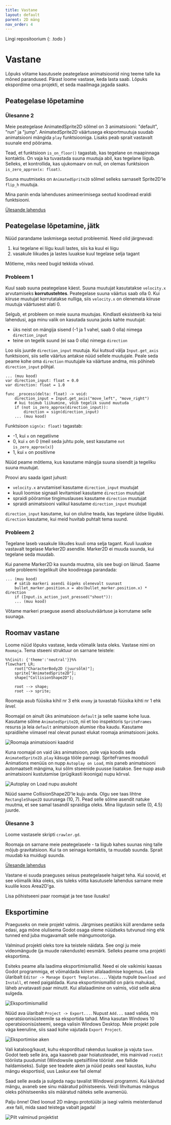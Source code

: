```yaml
---
title: Vastane
layout: default
parent: 2D mäng
nav_order: 4
---
```


Lingi repositoorium
{: .todo }

# Vastane

Lõpuks võtame kasutusele peategelase animatsioonid ning teeme talle ka mõned parandused. Pärast loome vastase, keda lasta saab. Lõpuks ekspordime oma projekti, et seda maailmaga jagada saaks.

## Peategelase lõpetamine

### Ülesanne 2

Meie peategelase AnimatedSprite2D sõlmel on 3 animatsiooni: "default", "run" ja "jump". AnimatedSprite2D väärtusega eksportmuutuja suudab animatsiooni mängida `play` funktsiooniga. Lisaks peab sprait vastavalt suunale end pöörama.

Tead, et funktsioon `is_on_floor()` tagastab, kas tegelane on maapinnaga kontaktis. On vaja ka tuvastada suuna muutuja abil, kas tegelane liigub. Selleks, et kontrollida, kas ujukomaarv on null, on olemas funktsioon `is_zero_approx(x: float)`.

Suuna muutmiseks on `AnimatedSprite2D` sõlmel selleks sarnaselt Sprite2D'le `flip_h` muutuja.

Mina panin enda lahenduses animeerimisega seotud koodiread eraldi funktsiooni.

[Ülesande lahendus](../lahendused/ulesanne-2)

## Peategelase lõpetamine, jätk

Nüüd parandame laskmisega seotud probleemid. Need olid järgnevad:

1.	kui tegelane ei liigu kuuli lastes, siis ka kuul ei liigu
2.	vasakule liikudes ja lastes luuakse kuul tegelase selja tagant

Mõtleme, miks need bugid tekkida võivad.

### Probleem 1

Kuul saab suuna peategelase käest. Suuna muutujat kasutatakse `velocity.x` arvutamiseks **korrutustehtes**. Peategelase suuna väärtus saab olla 0. Kui kiiruse muutujat korrutatakse nulliga, siis `velocity.x` on olenemata kiiruse muutuja väärtusest alati 0.

Selgub, et probleem on meie suuna muutujas. Kindlasti eksisteerib ka teisi lahendusi, aga minu valik on kasutada suuna jaoks kahte muutujat:

-	üks neist on mängija sisend (-1 ja 1 vahel, saab 0 olla) nimega `direction_input`
-	teine on tegelik suund (ei saa 0 olla) nimega `direction`

Loo siis juurde `direction_input` muutuja. Kui kutsud välja `Input.get_axis` funktsiooni, siis selle väärtus antakse nüüd sellele muutujale. Peale seda peame kohe oma `direction` muutujale ka väärtuse andma, mis põhineb `direction_input` põhjal.

```
... (muu kood)
var direction_input: float = 0.0
var direction: float = 1.0

func _process(delta: float) -> void:
	direction_input = Input.get_axis("move_left", "move_right")
	# kui toimub liikumine, võib tegelik suund muutuda
	if (not is_zero_approx(direction_input)):
		direction = sign(direction_input)
	... (muu kood)
```

Funktsioon `sign(x: float)` tagastab:

-	-1, kui `x` on negatiivne
-	0, kui `x` on 0 (meil seda juhtu pole, sest kasutame `not is_zero_approx(x)`)
-	1, kui `x` on positiivne

Nüüd peame mõtlema, kus kasutame mängija suuna sisendit ja tegeliku suuna muutujat.

Proovi aru saada igast juhust:

-	`velocity.x` arvutamisel kasutame `direction_input` muutujat
-	kuuli loomise signaali levitamisel kasutame `direction` muutujat
-	spraidi pööramise tingimuslauses kasutame `direction` muutujat
-	spraidi animatsiooni valikul kasutame `direction_input` muutujat

`direction_input` kasutame, kui on oluline teada, kas tegelane üldse liigubki. `direction` kasutame, kui meid huvitab puhtalt tema suund.

### Probleem 2

Tegelane laseb vasakule liikudes kuuli oma selja tagant. Kuuli luuakse vastavalt tegelase Marker2D asendile. Marker2D ei muuda suunda, kui tegelane seda muudab.

Kui paneme Marker2D ka suunda muutma, siis see bugi on läinud. Saame selle probleemi tegelikult ühe koodireaga parandada:

```gdscript
... (muu kood)
	# sätib markeri asendi õigeks olenevalt suunast
	bullet_marker.position.x = abs(bullet_marker.position.x) * direction
	if (Input.is_action_just_pressed("shoot")):
	... (muu kood)
```

Võtame markeri praeguse asendi absoluutväärtuse ja korrutame selle suunaga.

## Roomav vastane

Loome nüüd lõpuks vastase, keda võimalik lasta oleks. Vastase nimi on `Roomaja`. Tema stseeni struktuur on sarnane teistele:

```mermaid
%%{init: {'theme':'neutral'}}%%
flowchart LR;
	root["CharacterBody2D (juursõlm)"];
	sprite["AnimatedSprite2D"];
	shape["CollisionShape2D"];

	root --> shape;
	root --> sprite;
```

Roomaja asub füüsika kihil nr 3 ehk `enemy` ja tuvastab füüsika kihti nr 1 ehk *level*.

Roomajal on ainult üks animatsioon `default` ja selle saame kohe luua. Kasutame sõlme `AnimatedSprite2D`, nii et loo inspektoris `SpriteFrames` resurss ja leia `default` animatsioon alumise riba kaudu. Kasutame spraidilehe viimasel real olevat punast elukat roomaja animatsiooni jaoks.

![Roomaja animatsiooni kaadrid](./pildid/vastane/roomaja-animatsioon.png)

Kuna roomajal on vaid üks animatsioon, pole vaja koodis seda `AnimatedSprite2D.play` käsuga tööle pannagi. SpriteFrames mooduli Animations menüüs on nupp `Autoplay on Load`, mis paneb animatsiooni automaatselt mängima, kui sõlm stseenide puusse lisatakse. See nupp asub animatsiooni kustutamise (prügikasti ikooniga) nupu kõrval.

![Autoplay on Load nupu asukoht](./pildid/vastane/autoplay.png)

Nüüd saame CollisionShape2D'le kuju anda. Olgu see taas lihtne `RectangleShape2D` suurusega (10, 7). Pead selle sõlme asendit natuke muutma, et see samal tasandil spraidiga oleks. Mina liigutasin selle (0, 4.5) juurde.

### Ülesanne 3

Loome vastasele skripti `crawler.gd`.

Roomaja on sarnane meie peategelasele - ta liigub kahes suunas ning talle mõjub gravitatsioon. Kui ta on seinaga kontaktis, ta muudab suunda. Sprait muudab ka muidugi suunda.

[Ülesande lahendus](../lahendused/ulesanne-3)

Vastane ei suuda praeguses seisus peategelasele haiget teha. Kui soovid, et see võimalik ikka oleks, siis tuleks võtta kasutusele lahendus sarnane meie kuulile koos Area2D'ga.

Lisa põhistseeni paar roomajat ja tee tase ilusaks!

## Eksportimine

Praeguseks on meie projekt valmis. Järgmises peatükis küll arendame seda edasi, aga mõne olulisema Godot osaga oleme nüüdseks tutvunud ning ehk tunned end juba mugavamalt selle mängumootoriga.

Valminud projekti oleks tore ka teistele näidata. See ongi ju meie videomängude (ja muude rakenduste) eesmärk. Selleks peame oma projekti eksportima.

Esiteks peame alla laadima eksportimismallid. Need ei ole vaikimisi kaasas Godot programmiga, et võimaldada kiirem allalaadimise kogemus. Leia ülaribalt `Editor -> Manage Export Templates...`. Vajuta nupule `Download and Install`, et need paigaldada. Kuna eksportimismallid on päris mahukad, läheb arvatavasti paar minutit. Kui allalaadimine on valmis, võid selle akna sulgeda.

![Eksportimismallid](./pildid/vastane/eksportimismallid.png)

Nüüd ava ülaribalt `Project -> Export...`. Nupust `Add...` saad valida, mis operatsioonisüsteemile sa eksportida tahad. Mina kasutan Windows 10 operatsioonisüsteemi, seega valisin Windows Desktop. Meie projekt pole väga keeruline, siis saad kohe vajutada `Export Project`.

![Eksportimise aken](./pildid/vastane/eksportimine.png)

Vali kataloog/kaust, kuhu eksporditud rakendus luuakse ja vajuta `Save`. Godot teeb selle ära, aga kaasneb paar hoiatusteadet, mis mainivad `rcedit` tööriista puudumist (Windowsile spetsiifiline tööriist .exe failide haldamiseks). Sulge see teadete aken ja nüüd peaks seal kaustas, kuhu mängu eksportisid, uus Laskur.exe fail olema!

Saad selle avada ja sulgeda nagu tavalist Windowsi programmi. Kui käivitad mängu, avaneb see sinu määratud põhistseenis. Veidi lihvitumas mängus oleks põhistseeniks siis määratud näiteks selle avamenüü.

Palju õnne! Oled loonud 2D mängu prototüübi ja isegi valmis meisterdanud .exe faili, mida saad teistega vabalt jagada!

![Pilt valminud projektist](./pildid/vastane/valmis-projekt.png)